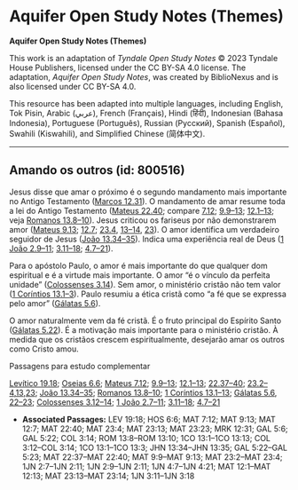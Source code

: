 # Aquifer Open Study Notes (Themes)

**Aquifer Open Study Notes (Themes)**

This work is an adaptation of *Tyndale Open Study Notes* © 2023 Tyndale House Publishers, licensed under the CC BY\-SA 4\.0 license. The adaptation, *Aquifer Open Study Notes*, was created by BiblioNexus and is also licensed under CC BY\-SA 4\.0\.

This resource has been adapted into multiple languages, including English, Tok Pisin, Arabic (عربي), French (Français), Hindi (हिंदी), Indonesian (Bahasa Indonesia), Portuguese (Português), Russian (Русский), Spanish (Español), Swahili (Kiswahili), and Simplified Chinese (简体中文).



--------------------------------

## Amando os outros (id: 800516)

Jesus disse que amar o próximo é o segundo mandamento mais importante no Antigo Testamento ([Marcos 12\.31](https://ref.ly/Mark12:31)). O mandamento de amar resume toda a lei do Antigo Testamento ([Mateus 22\.40](https://ref.ly/Matt22:40); compare [7\.12](https://ref.ly/Matt7:12); [9\.9–13](https://ref.ly/Matt9:9-Matt9:13); [12\.1–13](https://ref.ly/Matt12:1-Matt12:13); veja [Romanos 13\.8–10](https://ref.ly/Rom13:8-Rom13:10)). Jesus criticou os fariseus por não demonstrarem amor ([Mateus 9\.13](https://ref.ly/Matt9:13); [12\.7](https://ref.ly/Matt12:7); [23\.4](https://ref.ly/Matt23:4), [13–14](https://ref.ly/Matt23:13-Matt23:14), [23](https://ref.ly/Matt23:23)). O amor identifica um verdadeiro seguidor de Jesus ([João 13\.34–35](https://ref.ly/John13:34-John13:35)). Indica uma experiência real de Deus ([1 João 2\.9–11](https://ref.ly/1John2:9-1John2:11); [3\.11–18](https://ref.ly/1John3:11-1John3:18); [4\.7–21](https://ref.ly/1John4:7-1John4:21)).

Para o apóstolo Paulo, o amor é mais importante do que qualquer dom espiritual e é a virtude mais importante. O amor “é o vínculo da perfeita unidade” ([Colossenses 3\.14](https://ref.ly/Col3:14)). Sem amor, o ministério cristão não tem valor ([1 Coríntios 13\.1–3](https://ref.ly/1Cor13:1-1Cor13:3)). Paulo resumiu a ética cristã como “a fé que se expressa pelo amor” ([Gálatas 5\.6](https://ref.ly/Gal5:6)).

O amor naturalmente vem da fé cristã. É o fruto principal do Espírito Santo ([Gálatas 5\.22](https://ref.ly/Gal5:22)). É a motivação mais importante para o ministério cristão. À medida que os cristãos crescem espiritualmente, desejarão amar os outros como Cristo amou.

Passagens para estudo complementar

[Levítico 19\.18](https://ref.ly/Lev19:18); [Oseias 6\.6](https://ref.ly/Hos6:6); [Mateus 7\.12](https://ref.ly/Matt7:12); [9\.9–13](https://ref.ly/Matt9:9-Matt9:13); [12\.1–13](https://ref.ly/Matt12:1-Matt12:13); [22\.37–40](https://ref.ly/Matt22:37-Matt22:40); [23\.2–4](https://ref.ly/Matt23:2-Matt23:4),[13](https://ref.ly/Matt23:13),[23](https://ref.ly/Matt23:23); [João 13\.34–35](https://ref.ly/John13:34-John13:35); [Romanos 13\.8–10](https://ref.ly/Rom13:8-Rom13:10); [1 Coríntios 13\.1–13](https://ref.ly/1Cor13:1-1Cor13:13); [Gálatas 5\.6](https://ref.ly/Gal5:6), [22–23](https://ref.ly/Gal5:22-Gal5:23); [Colossenses 3\.12–14](https://ref.ly/Col3:12-Col3:14); [1 João 2\.7–11](https://ref.ly/1John2:7-1John2:11); [3\.11–18](https://ref.ly/1John3:11-1John3:18); [4\.7–21](https://ref.ly/1John4:7-1John4:21)

* **Associated Passages:** LEV 19:18; HOS 6:6; MAT 7:12; MAT 9:13; MAT 12:7; MAT 22:40; MAT 23:4; MAT 23:13; MAT 23:23; MRK 12:31; GAL 5:6; GAL 5:22; COL 3:14; ROM 13:8–ROM 13:10; 1CO 13:1–1CO 13:13; COL 3:12–COL 3:14; 1CO 13:1–1CO 13:3; JHN 13:34–JHN 13:35; GAL 5:22–GAL 5:23; MAT 22:37–MAT 22:40; MAT 9:9–MAT 9:13; MAT 23:2–MAT 23:4; 1JN 2:7–1JN 2:11; 1JN 2:9–1JN 2:11; 1JN 4:7–1JN 4:21; MAT 12:1–MAT 12:13; MAT 23:13–MAT 23:14; 1JN 3:11–1JN 3:18


